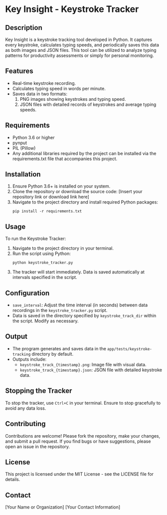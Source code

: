 
Key Insight - Keystroke Tracker
===============================

Description
-----------
Key Insight is a keystroke tracking tool developed in Python. It captures every keystroke, calculates typing speeds, 
and periodically saves this data as both images and JSON files. This tool can be utilized to analyze typing patterns for 
productivity assessments or simply for personal monitoring.

Features
--------
- Real-time keystroke recording.
- Calculates typing speed in words per minute.
- Saves data in two formats:
  1. PNG images showing keystrokes and typing speed.
  2. JSON files with detailed records of keystrokes and average typing speeds.

Requirements
------------
- Python 3.6 or higher
- pynput
- PIL (Pillow)
- Any additional libraries required by the project can be installed via the requirements.txt file that accompanies this project.

Installation
------------
1. Ensure Python 3.6+ is installed on your system.
2. Clone the repository or download the source code:
   [Insert your repository link or download link here]
3. Navigate to the project directory and install required Python packages:
   ```
   pip install -r requirements.txt
   ```

Usage
-----
To run the Keystroke Tracker:
1. Navigate to the project directory in your terminal.
2. Run the script using Python:
   ```
   python keystroke_tracker.py
   ```
3. The tracker will start immediately. Data is saved automatically at intervals specified in the script.

Configuration
-------------
- `save_interval`: Adjust the time interval (in seconds) between data recordings in the `keystroke_tracker.py` script.
- Data is saved in the directory specified by `keystroke_track_dir` within the script. Modify as necessary.

Output
------
- The program generates and saves data in the `app/tests/keystroke-tracking` directory by default.
- Outputs include:
  - `keystroke_track_{timestamp}.png`: Image file with visual data.
  - `keystroke_track_{timestamp}.json`: JSON file with detailed keystroke data.

Stopping the Tracker
--------------------
To stop the tracker, use `Ctrl+C` in your terminal. Ensure to stop gracefully to avoid any data loss.

Contributing
------------
Contributions are welcome! Please fork the repository, make your changes, and submit a pull request. If you find bugs or 
have suggestions, please open an issue in the repository.

License
-------
This project is licensed under the MIT License - see the LICENSE file for details.

Contact
-------
[Your Name or Organization]
[Your Contact Information]
